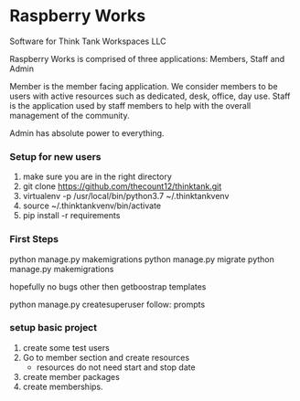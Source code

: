 # Raspberry Works

Software for Think Tank Workspaces LLC

Raspberry Works is comprised of three applications: Members, Staff and Admin

Member is the member facing application. We consider members to be users with 
active resources such as dedicated, desk, office, day use.  Staff is the application used by staff members to help with the overall management of the community. 

Admin has absolute power to everything. 

### Setup for new users

1. make sure you are in the right directory
2. git clone https://github.com/thecount12/thinktank.git
3. virtualenv -p /usr/local/bin/python3.7 ~/.thinktankvenv
4. source ~/.thinktankvenv/bin/activate
5. pip install -r requirements

### First Steps

python manage.py makemigrations
python manage.py migrate
python manage.py makemigrations

hopefully no bugs other then getboostrap templates

python manage.py createsuperuser
follow: prompts

### setup basic project

1. create some test users
2. Go to member section and create resources
    * resources do not need start and stop date
3.  create member packages
4. create memberships. 

